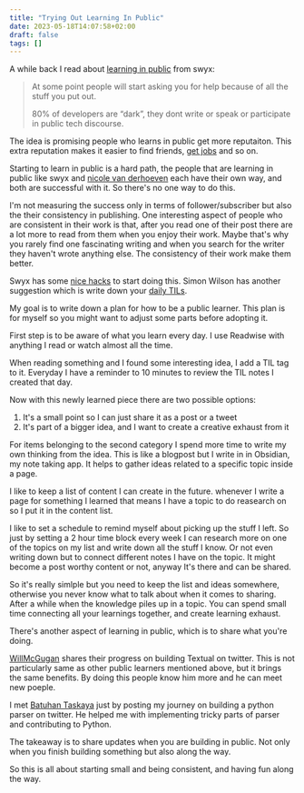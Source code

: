 ```yaml
---
title: "Trying Out Learning In Public"
date: 2023-05-18T14:07:58+02:00
draft: false
tags: []
---
```


A while back I read about [learning in public](https://www.swyx.io/learn-in-public)
from swyx:

> At some point people will start asking you for help because of all the stuff you put out.
>
> 80% of developers are “dark”, they dont write or speak or participate in public tech discourse.

The idea is promising people who learns in public get more reputaiton.
This extra reputation makes it easier to find friends, [get jobs](https://simonwillison.net/2021/Jul/17/standing-out/)
and so on.

Starting to learn in public is a hard path,
the people that are learning in public like swyx and [nicole van derhoeven](https://nicolevanderhoeven.com/)
each have their own way, and both are successful with it.
So there's no one way to do this.

I'm not measuring the success only in terms of follower/subscriber but also the
their consistency in publishing.
One interesting aspect of people who are consistent in their work is that,
after you read one of their post there are a lot more to read from them when
you enjoy their work.
Maybe that's why you rarely find one fascinating writing and when you
search for the writer they haven't wrote anything else.
The consistency of their work make them better.

Swyx has some [nice hacks](https://www.swyx.io/learning-gears) to start doing this.
Simon Wilson has another suggestion which is write down your [daily TILs](https://simonwillison.net/2021/May/2/one-year-of-tils/).

My goal is to write down a plan for how to be a public learner.
This plan is for myself so you might want to adjust some parts before adopting it.

First step is to be aware of what you learn every day.
I use Readwise with anything I read or watch almost all the time.

When reading something and I found some interesting idea, I add a TIL tag to it.
Everyday I have a reminder to 10 minutes to review the TIL notes I created that day.

Now with this newly learned piece there are two possible options:

1. It's a small point so I can just share it as a post or a tweet
2. It's part of a bigger idea, and I want to create a creative exhaust from it

For items belonging to the second category I spend more time to write my own thinking
from the idea.
This is like a blogpost but I write in in Obsidian, my note taking app.
It helps to gather ideas related to a specific topic inside a page.

I like to keep a list of content I can create in the future.
whenever I write a page for something I learned that means I have
a topic to do reasearch on so I put it in the content list.

I like to set a schedule to remind myself about picking up
the stuff I left. So just by setting a 2 hour time block every week I can
research more on one of the topics on my list and write down all the stuff I know.
Or not even writing down but to connect different notes I have on the topic.
It might become a post worthy content or not, anyway It's there and can be shared.

So it's really simlple but you need to keep the list and ideas somewhere,
otherwise you never know what to talk about when it comes to sharing.
After a while when the knowledge piles up in a topic.
You can spend small time connecting all your learnings together,
and create learning exhaust.

There's another aspect of learning in public, which is to share what you're doing.

[WillMcGugan](https://twitter.com/willmcgugan) shares their progress on building
Textual on twitter.
This is not particularly same as other public learners mentioned above,
but it brings the same benefits.
By doing this people know him more and he can meet new poeple.

I met [Batuhan Taskaya](https://twitter.com/isidentical) just by posting my
journey on building a python parser on twitter.
He helped me with implementing tricky parts of parser and
contributing to Python.

The takeaway is to share updates when you are building in public.
Not only when you finish building something but also along the way.

So this is all about starting small and being consistent,
and having fun along the way.
